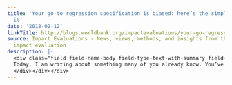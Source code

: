 ```yaml
---
title: 'Your go-to regression specification is biased: here’s the simple way to fix
  it'
date: '2018-02-12'
linkTitle: http://blogs.worldbank.org/impactevaluations/your-go-regression-specification-biased-here-s-simple-way-fix-it
source: Impact Evaluations - News, views, methods, and insights from the world of
  impact evaluation
description: |-
  <div class="field field-name-body field-type-text-with-summary field-label-hidden"><div class="field-items"><div class="field-item even"><p>
  Today, I am writing about something many of you already know. You’ve probably been hearing about it for 5-10 years. But, you still ignore it. Well, now that the evidence against it has mounted enough and the fix is simple enough, I am here to urge you to tweak your regression specifications in your program evaluations.</p>
  </div></div></div>
---
```

